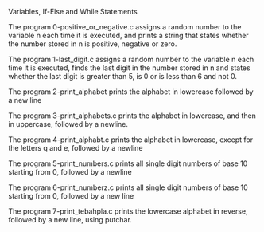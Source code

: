 Variables, If-Else and While Statements

The program 0-positive_or_negative.c assigns a random number to the variable n each time it is executed, and prints a string that states whether the number stored in n is positive, negative or zero.

The program 1-last_digit.c assigns a random number to the variable n each time it is executed, finds the last digit in the number stored in n and states whether the last digit is greater than 5, is 0 or is less than 6 and not 0.

The program 2-print_alphabet prints the alphabet in lowercase followed by a new line

The program 3-print_alphabets.c prints the alphabet in lowercase, and then in uppercase, followed by a newline.

The program 4-print_alphabt.c prints the alphabet in lowercase, except for the letters q and e, followed by a newline

The program 5-print_numbers.c prints all single digit numbers of base 10 starting from 0, followed by a newline

The program 6-print_numberz.c prints all single digit numbers of base 10 starting from 0, followed by a new line

The program 7-print_tebahpla.c prints the lowercase alphabet in reverse, followed by a new line, using putchar.
